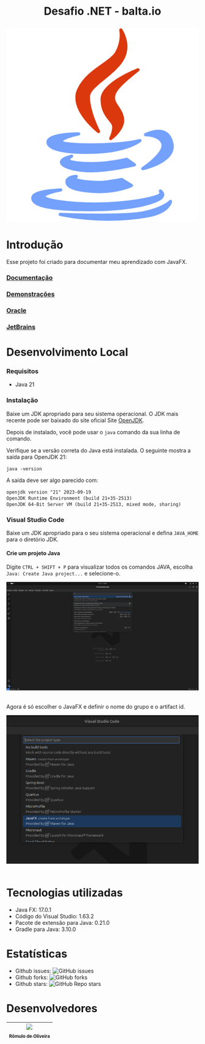 <h1 align="center">
  <p align="center">Desafio .NET - balta.io</p>
  <a href="#introdução"><img src="./img/java.png" alt="Java"></a>
</h1>

# Introdução

Esse projeto foi criado para documentar meu aprendizado com JavaFX.

### [Documentação](https://openjfx.io/openjfx-docs/)

### [Demonstrações](https://openjfx.io/)

### [Oracle](https://docs.oracle.com/javase/8/javase-clienttechnologies.htm)

### [JetBrains](https://www.jetbrains.com/help/idea/javafx.html)

# Desenvolvimento Local

### Requisitos

- Java 21

### Instalação

Baixe um JDK apropriado para seu sistema operacional. O JDK mais recente pode ser baixado do site oficial Site [OpenJDK](https://jdk.java.net/21).

Depois de instalado, você pode usar o `java` comando da sua linha de comando.

Verifique se a versão correta do Java está instalada. O seguinte mostra a saída para OpenJDK 21:

    java -version

A saída deve ser algo parecido com:

    openjdk version "21" 2023-09-19
    OpenJDK Runtime Environment (build 21+35-2513)
    OpenJDK 64-Bit Server VM (build 21+35-2513, mixed mode, sharing)

### Visual Studio Code

Baixe um JDK apropriado para o seu sistema operacional e defina `JAVA_HOME` para o diretório JDK.

#### Crie um projeto Java

Digite `CTRL + SHIFT + P` para visualizar todos os comandos JAVA, escolha `Java: Create Java project...` e selecione-o.

<img src="./img/img1.png" alt="VS Code">
</br>
</br>

Agora é só escolher o JavaFX e definir o nome do grupo e o artifact id.

<img src="./img/img2.png" alt="VS Code">
</br>
</br>

# Tecnologias utilizadas

- Java FX: 17.0.1
- Código do Visual Studio: 1.63.2
- Pacote de extensão para Java: 0.21.0
- Gradle para Java: 3.10.0

# Estatísticas

- Github issues: ![GitHub issues](https://img.shields.io/github/issues/romulodeoliveira/JavaFX-Demo)
- Github forks: ![GitHub forks](https://img.shields.io/github/forks/romulodeoliveira/JavaFX-Demo)
- Github stars: ![GitHub Repo stars](https://img.shields.io/github/stars/romulodeoliveira/JavaFX-Demo)

# Desenvolvedores

| [<img src="https://avatars.githubusercontent.com/u/100490822?v=4" width=115><br><sub>Rômulo de Oliveira</sub>](https://github.com/romulodeoliveira) |
| :-------------------------------------------------------------------------------------------------------------------------------------------------: |
